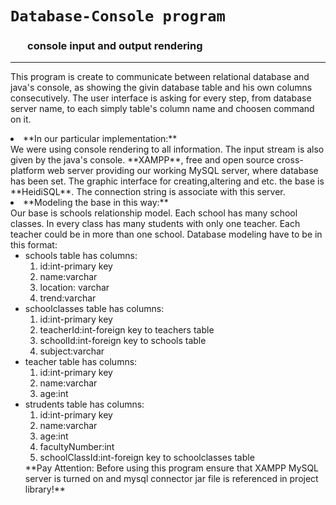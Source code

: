# ``Database-Console program``
### &nbsp;  &nbsp; &nbsp; &nbsp;console input and output rendering
------------------------
This program is create to communicate between relational database and java's console, as showing the givin database table and his own columns consecutively. The user interface is asking for every step, from database server name, to each simply table's column name and choosen command on it.<br/>
<li>**In our particular implementation:** <br/>
We were using console rendering to all information. The input stream is also given by the java's console.
**XAMPP**, free and open source cross-platform web server providing our working MySQL server, where database has been set. The graphic interface for creating,altering and etc. the base is **HeidiSQL**. The connection string is associate with this server.
<br/><li>**Modeling the base in this way:**<br/>
Our base is schools relationship model. Each school has many school classes. In every class has many students with only one teacher. Each teacher could be in more than one school. Database modeling have to be in this format:<br/>
<ul>
<li>schools table has columns: 
<ol>
<li>id:int-primary key 
<li>name:varchar
<li>location: varchar
<li>trend:varchar
</ol>
<li>schoolclasses table has columns:
<ol>
<li>id:int-primary key
<li>teacherId:int-foreign key to teachers table
<li>schoolId:int-foreign key to schools table
<li>subject:varchar
</ol>
<li>teacher table has columns:
<ol>
<li>id:int-primary key
<li>name:varchar
<li>age:int
</ol>
<li> strudents table has columns:
<ol>
<li>id:int-primary key
<li>name:varchar
<li>age:int
<li>facultyNumber:int
<li>schoolClassId:int-foreign key to schoolclasses table
</ol>
**Pay Attention: Before using this program ensure that XAMPP MySQL server is turned on and mysql connector jar file is referenced in project library!**


